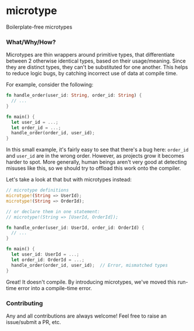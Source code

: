 # microtype
Boilerplate-free microtypes

### What/Why/How?

Microtypes are thin wrappers around primitive types, that differentiate between 2 otherwise identical types, based on their usage/meaning.
Since they are distinct types, they can't be substituted for one another. This helps to reduce logic bugs, by catching incorrect use of data at compile time.

For example, consider the following:
```rust
fn handle_order(user_id: String, order_id: String) {
  // ...
} 

fn main() {
  let user_id = ...;
  let order_id = ...;
  handle_order(order_id, user_id);
}
```

In this small example, it's fairly easy to see that there's a bug here: `order_id` and `user_id` are in the wrong order. However, as projects grow it becomes harder to spot.
More generally, human beings aren't very good at detecting misuses like this, so we should try to offload this work onto the compiler.

Let's take a look at that but with microtypes instead:
```rust
// microtype definitions
microtype!(String => UserId);
microtype!(String => OrderId);

// or declare them in one statement:
// microtype!(String => [UserId, OrderId]);

fn handle_order(user_id: UserId, order_id: OrderId) {
  // ...
} 

fn main() {
  let user_id: UserId = ...;
  let order_id: OrderId = ...;
  handle_order(order_id, user_id);  // Error, mismatched types
}
```
Great! It doesn't compile. By introducing microtypes, we've moved this run-time error into a compile-time error.

### Contributing

Any and all contributions are always welcome! Feel free to raise an issue/submit a PR, etc.
